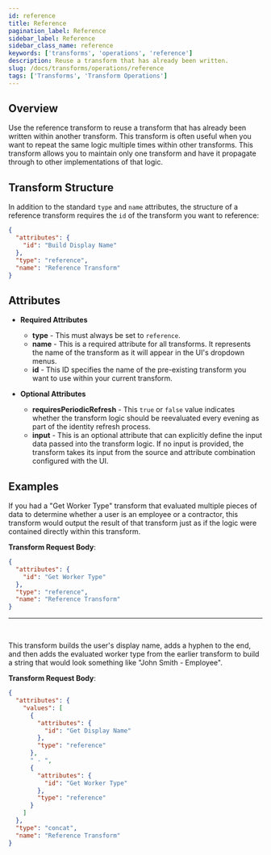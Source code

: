 ```yaml
---
id: reference
title: Reference
pagination_label: Reference
sidebar_label: Reference
sidebar_class_name: reference
keywords: ['transforms', 'operations', 'reference']
description: Reuse a transform that has already been written.
slug: /docs/transforms/operations/reference
tags: ['Transforms', 'Transform Operations']
---
```


## Overview

Use the reference transform to reuse a transform that has already been written within another transform. This transform is often useful when you want to repeat the same logic multiple times within other transforms. This transform allows you to maintain only one transform and have it propagate through to other implementations of that logic.

## Transform Structure

In addition to the standard `type` and `name` attributes, the structure of a reference transform requires the `id` of the transform you want to reference:

```json
{
  "attributes": {
    "id": "Build Display Name"
  },
  "type": "reference",
  "name": "Reference Transform"
}
```

## Attributes

- **Required Attributes**

  - **type** - This must always be set to `reference`.
  - **name** - This is a required attribute for all transforms. It represents the name of the transform as it will appear in the UI's dropdown menus.
  - **id** - This ID specifies the name of the pre-existing transform you want to use within your current transform.

- **Optional Attributes**
  - **requiresPeriodicRefresh** - This `true` or `false` value indicates whether the transform logic should be reevaluated every evening as part of the identity refresh process.
  - **input** - This is an optional attribute that can explicitly define the input data passed into the transform logic. If no input is provided, the transform takes its input from the source and attribute combination configured with the UI.

## Examples

If you had a "Get Worker Type" transform that evaluated multiple pieces of data to determine whether a user is an employee or a contractor, this transform would output the result of that transform just as if the logic were contained directly within this transform.

**Transform Request Body**:

```json
{
  "attributes": {
    "id": "Get Worker Type"
  },
  "type": "reference",
  "name": "Reference Transform"
}
```

---

<p>&nbsp;</p>

This transform builds the user's display name, adds a hyphen to the end, and then adds the evaluated worker type from the earlier transform to build a string that would look something like "John Smith - Employee".

**Transform Request Body**:

```json
{
  "attributes": {
    "values": [
      {
        "attributes": {
          "id": "Get Display Name"
        },
        "type": "reference"
      },
      " - ",
      {
        "attributes": {
          "id": "Get Worker Type"
        },
        "type": "reference"
      }
    ]
  },
  "type": "concat",
  "name": "Reference Transform"
}
```
